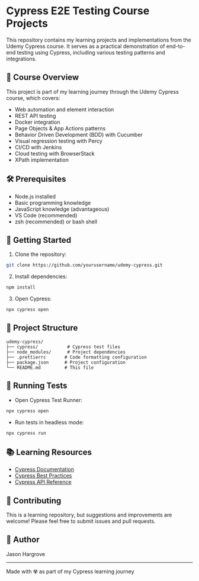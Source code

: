# Cypress E2E Testing Course Projects

This repository contains my learning projects and implementations from the Udemy Cypress course. It serves as a practical demonstration of end-to-end testing using Cypress, including various testing patterns and integrations.

## 🎯 Course Overview

This project is part of my learning journey through the Udemy Cypress course, which covers:

- Web automation and element interaction
- REST API testing
- Docker integration
- Page Objects & App Actions patterns
- Behavior Driven Development (BDD) with Cucumber
- Visual regression testing with Percy
- CI/CD with Jenkins
- Cloud testing with BrowserStack
- XPath implementation

## 🛠️ Prerequisites

- Node.js installed
- Basic programming knowledge
- JavaScript knowledge (advantageous)
- VS Code (recommended)
- zsh (recommended) or bash shell

## 🚀 Getting Started

1. Clone the repository:
```zsh
git clone https://github.com/yourusername/udemy-cypress.git
```

2. Install dependencies:
```zsh
npm install
```

3. Open Cypress:
```zsh
npx cypress open
```

## 📁 Project Structure

```
udemy-cypress/
├── cypress/           # Cypress test files
├── node_modules/      # Project dependencies
├── .prettierrc       # Code formatting configuration
├── package.json      # Project configuration
└── README.md         # This file
```

## 🧪 Running Tests

- Open Cypress Test Runner:
```zsh
npx cypress open
```

- Run tests in headless mode:
```zsh
npx cypress run
```

## 📚 Learning Resources

- [Cypress Documentation](https://docs.cypress.io)
- [Cypress Best Practices](https://docs.cypress.io/guides/references/best-practices)
- [Cypress API Reference](https://docs.cypress.io/api/table-of-contents)

## 🤝 Contributing

This is a learning repository, but suggestions and improvements are welcome! Please feel free to submit issues and pull requests.

## 👤 Author

Jason Hargrove

---
Made with ☢️ as part of my Cypress learning journey 